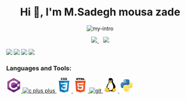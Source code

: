 <h1 align="center">Hi 👋, I'm M.Sadegh mousa zade</h1>

<p align="center">
  <img src="https://readme-typing-svg.demolab.com?font=Fira+Code&pause=1000&color=451BF7&background=FF2D8300&center=true&width=435&lines=A+CE+Undergrad+Student;An+Game+ Development+Enthusiast" alt="my-intro" />
</p>

<p align="center">
  <a href="m.s.mousazade09@gmail.com" title="Email">
    <img width="30" src="images/gmail.svg">
  </a>
  &nbsp;&nbsp;
  <a href="https://www.instagram.com/morgan_.fs" title="Instagram">
    <img width="30" src="images/instagram.svg">
  </a>
</p>

<p align="left">
  <img width="49.5%" src="https://github-readme-stats.vercel.app/api?username=morgan09mj&show_icons=true&theme=ayu-mirage&hide_border=true" />
    <img width="49.5%" src="https://github-readme-streak-stats.herokuapp.com/?user=morgan09mj&theme=ayu-mirage&hide_border=true" />
    <img img width="49.5%" src="https://github-readme-activity-graph.cyclic.app/graph/?username=morgan09mj&show_icons=true&theme=ayu-mirage&hide_border=true"/>
  <img img width="49.5%" src="https://github-readme-stats.vercel.app/api/top-langs/?username=morgan09mj&show_icons=true&theme=ayu-mirage&hide_border=true" />
</p>

<h3 align="left">Languages and Tools:</h3>
<p align="left"> <a href="https://www.w3schools.com/cs/" target="_blank" rel="noreferrer"> <img src="https://raw.githubusercontent.com/devicons/devicon/master/icons/csharp/csharp-original.svg" alt="csharp" width="40" height="40"/> </a> <a href="https://www.w3schools.com/cpp/" target="_blank" rel="noreferrer"> <img src="https://upload.wikimedia.org/wikipedia/commons/1/18/ISO_C%2B%2B_Logo.svg" alt="c plus plus" width="40" height="40"/> </a> <a href="https://www.w3schools.com/css/" target="_blank" rel="noreferrer"> <img src="https://raw.githubusercontent.com/devicons/devicon/master/icons/css3/css3-original-wordmark.svg" alt="css3" width="40" height="40"/> </a> <a href="https://www.w3.org/html/" target="_blank" rel="noreferrer"> <img src="https://raw.githubusercontent.com/devicons/devicon/master/icons/html5/html5-original-wordmark.svg" alt="html5" width="40" height="40"/> </a> <a href="https://git-scm.com/" target="_blank" rel="noreferrer"> <img src="https://www.vectorlogo.zone/logos/git-scm/git-scm-icon.svg" alt="git" width="40" height="40"/> </a> <a href="https://www.linux.org/" target="_blank" rel="noreferrer"> <img src="https://raw.githubusercontent.com/devicons/devicon/master/icons/linux/linux-original.svg" alt="linux" width="40" height="40"/> </a> <a href="https://www.python.org" target="_blank" rel="noreferrer"> <img src="https://raw.githubusercontent.com/devicons/devicon/master/icons/python/python-original.svg" alt="python" width="40" height="40"/> </a> </p>
